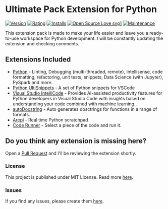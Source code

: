 # Ultimate Pack Extension for Python
[![Version](https://vsmarketplacebadge.apphb.com/version-short/EliazBobadilla.python-ultiextension-pack.svg)](https://marketplace.visualstudio.com/items?itemName=EliazBobadilla.python-ultiextension-pack.) [![Rating](https://vsmarketplacebadge.apphb.com/rating-short/EliazBobadilla.python-ultiextension-pack..svg)](https://marketplace.visualstudio.com/items?itemName=EliazBobadilla.python-ultiextension-pack.) [![Installs](https://vsmarketplacebadge.apphb.com/installs/EliazBobadilla.python-ultiextension-pack.svg)](https://marketplace.visualstudio.com/items?itemName=EliazBobadilla.python-ultiextension-pack.) [![Open Source Love svg1](https://badges.frapsoft.com/os/v1/open-source.svg?v=103)](https://opensource.org/) [![Maintenance](https://img.shields.io/badge/Maintained%3F-Yes-green.svg)](https://github.com/EliazBobadilla/Python-UltiExtension-Pack-VSCode/commits/main)

This extension pack is made to make your life easier and leave you a ready-to-use workspace for Python development. I will be constantly updating the extension and checking comments.
## Extensions Included

* [Python](https://marketplace.visualstudio.com/items?itemName=ms-python.python) - Linting, Debugging (multi-threaded, remote), Intellisense, code formatting, refactoring, unit tests, snippets, Data Science (with Jupyter), PySpark and more.  
* [Python UltiSnippets](https://marketplace.visualstudio.com/items?itemName=EliazBobadilla.python-ultisnippets) - A set of Python snippets for VSCode
* [Visual Studio IntelliCode](https://marketplace.visualstudio.com/items?itemName=VisualStudioExptTeam.vscodeintellicode) - Provides AI-assisted productivity features for Python developers in Visual Studio Code with insights based on understanding your code combined with machine learning..
* [autoDocstring](https://marketplace.visualstudio.com/items?itemName=njpwerner.autodocstring) - Auto generates dosctrings for functions in a range of formats.
* [Arepl](https://marketplace.visualstudio.com/items?itemName=almenon.arepl) - Real time Python scratchpad
* [Code Runner](https://marketplace.visualstudio.com/items?itemName=formulahendry.code-runner) - Select a piece of the code and run it.

## Do you think any extension is missing here?
Open a [Pull Request](https://github.com/EliazBobadilla/Python-UltiExtension-Pack-VSCode/pulls) and I'll be reviewing the extension shortly.
### License
This project is published under MIT License. Read more [here](./LICENSE).
### Issues
If you find any issues, please create them [here](https://github.com/EliazBobadilla/Python-UltiExtension-Pack-VSCode/issues).

